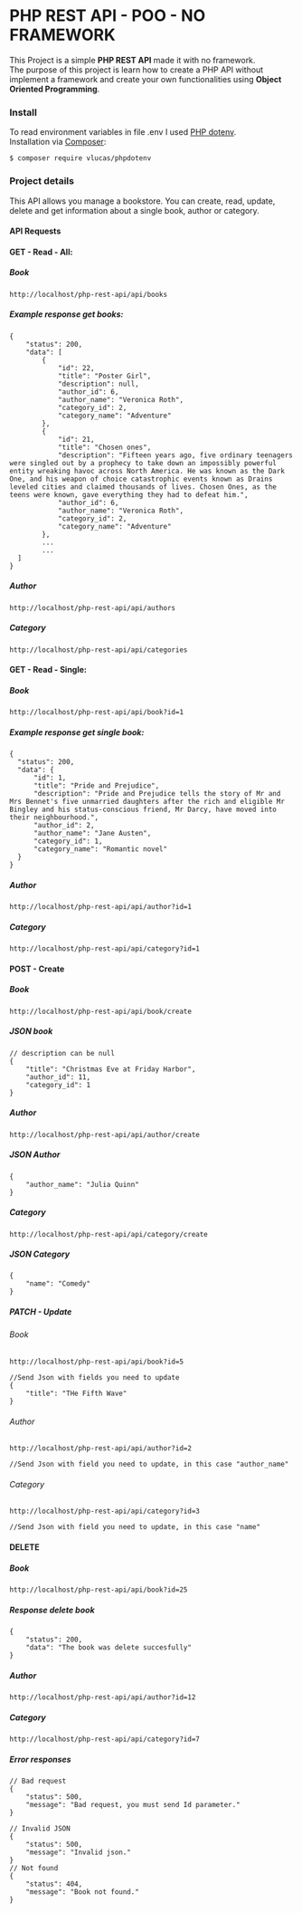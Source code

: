 # PHP REST API - POO - NO FRAMEWORK

This Project is a simple **PHP REST API** made it with no framework.<br>
The purpose of this project is learn how to create a PHP API without implement a framework and create your own functionalities using **Object Oriented Programming**.
<br>

### Install

To read environment variables in file .env I used [PHP dotenv](https://github.com/vlucas/phpdotenv). <br> 
Installation via [Composer](https://getcomposer.org/):

```
$ composer require vlucas/phpdotenv
```

### Project details

This API allows you manage a bookstore. You can create, read, update, delete and get information about a single book, author or category.

#### API Requests

#### GET - Read - All:
##### Book
```
http://localhost/php-rest-api/api/books
```
##### Example response get books:
```
{
    "status": 200,
    "data": [
        {
            "id": 22,
            "title": "Poster Girl",
            "description": null,
            "author_id": 6,
            "author_name": "Veronica Roth",
            "category_id": 2,
            "category_name": "Adventure"
        },
        {
            "id": 21,
            "title": "Chosen ones",
            "description": "Fifteen years ago, five ordinary teenagers were singled out by a prophecy to take down an impossibly powerful entity wreaking havoc across North America. He was known as the Dark One, and his weapon of choice catastrophic events known as Drains leveled cities and claimed thousands of lives. Chosen Ones, as the teens were known, gave everything they had to defeat him.",
            "author_id": 6,
            "author_name": "Veronica Roth",
            "category_id": 2,
            "category_name": "Adventure"
        },
        ...
        ...
  ]
}
```
##### Author
```
http://localhost/php-rest-api/api/authors
```
##### Category
```
http://localhost/php-rest-api/api/categories
```
#### GET - Read - Single:
##### Book
```
http://localhost/php-rest-api/api/book?id=1
```
##### Example response get single book:
```
{
  "status": 200,
  "data": {
      "id": 1,
      "title": "Pride and Prejudice",
      "description": "Pride and Prejudice tells the story of Mr and Mrs Bennet's five unmarried daughters after the rich and eligible Mr Bingley and his status-conscious friend, Mr Darcy, have moved into their neighbourhood.",
      "author_id": 2,
      "author_name": "Jane Austen",
      "category_id": 1,
      "category_name": "Romantic novel"
  }
}  
```
##### Author
```
http://localhost/php-rest-api/api/author?id=1
```
##### Category
```
http://localhost/php-rest-api/api/category?id=1
```

#### POST - Create

##### Book
```
http://localhost/php-rest-api/api/book/create
```
##### JSON book
```
// description can be null
{
    "title": "Christmas Eve at Friday Harbor",
    "author_id": 11,
    "category_id": 1
}
```
##### Author
```
http://localhost/php-rest-api/api/author/create
```
##### JSON Author
```
{
    "author_name": "Julia Quinn"
}
```
##### Category
```
http://localhost/php-rest-api/api/category/create
```
##### JSON Category
```
{
    "name": "Comedy"
}
```
##### PATCH - Update
###### Book
```
http://localhost/php-rest-api/api/book?id=5

//Send Json with fields you need to update
{
    "title": "THe Fifth Wave"
}
```
###### Author
```
http://localhost/php-rest-api/api/author?id=2

//Send Json with field you need to update, in this case "author_name"
```
###### Category
```
http://localhost/php-rest-api/api/category?id=3

//Send Json with field you need to update, in this case "name"
```
#### DELETE
##### Book
```
http://localhost/php-rest-api/api/book?id=25
```
##### Response delete book
```
{
    "status": 200,
    "data": "The book was delete succesfully"
}
```
##### Author
```
http://localhost/php-rest-api/api/author?id=12
```
##### Category
```
http://localhost/php-rest-api/api/category?id=7
```
##### Error responses
```
// Bad request
{
    "status": 500,
    "message": "Bad request, you must send Id parameter."
}

// Invalid JSON
{
    "status": 500,
    "message": "Invalid json."
}
// Not found
{
    "status": 404,
    "message": "Book not found."
}
```









